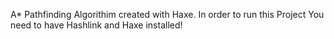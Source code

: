 A* Pathfinding Algorithim created with Haxe. In order to run this Project You need to have Hashlink and Haxe installed!
